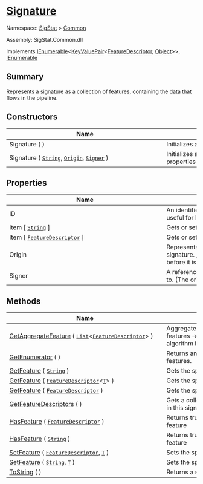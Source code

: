 # [Signature](./Signature.md)

Namespace: [SigStat]() > [Common](./README.md)

Assembly: SigStat.Common.dll

Implements [IEnumerable](https://docs.microsoft.com/en-us/dotnet/api/System.Collections.Generic.IEnumerable-1)\<[KeyValuePair](https://docs.microsoft.com/en-us/dotnet/api/System.Collections.Generic.KeyValuePair-2)\<[FeatureDescriptor](./FeatureDescriptor.md), [Object](https://docs.microsoft.com/en-us/dotnet/api/System.Object)>>, [IEnumerable](https://docs.microsoft.com/en-us/dotnet/api/System.Collections.IEnumerable)

## Summary
Represents a signature as a collection of features, containing the data that flows in the pipeline.

## Constructors

| Name | Summary | 
| --- | --- | 
| Signature (  )<div style="width: 400px">| Initializes a signature instance<div style="width: 400px">| <br>
| Signature ( [`String`](https://docs.microsoft.com/en-us/dotnet/api/System.String), [`Origin`](./Origin.md), [`Signer`](./Signer.md) )<div style="width: 400px">| Initializes a signature instance with the given properties<div style="width: 400px">| <br>


## Properties

| Name | Summary | 
| --- | --- | 
| ID<div style="width: 400px">| An identifier for the Signature. Keep it unique to be useful for logs.<div style="width: 400px">| <br>
| Item [ [`String`](https://docs.microsoft.com/en-us/dotnet/api/System.String) ]<div style="width: 400px">| Gets or sets the specified feature.<div style="width: 400px">| <br>
| Item [ [`FeatureDescriptor`](./FeatureDescriptor.md) ]<div style="width: 400px">| Gets or sets the specified feature.<div style="width: 400px">| <br>
| Origin<div style="width: 400px">| Represents our knowledge on the origin of the signature. [Origin.Unknown](https://github.com/hargitomi97/sigstat/blob/master/docs/md/SigStat/Common/Origin.md) may be used in practice before it is verified.<div style="width: 400px">| <br>
| Signer<div style="width: 400px">| A reference to the [Signer](https://github.com/hargitomi97/sigstat/blob/master/docs/md/SigStat/Common/Signer.md) who this signature belongs to. (The origin is not constrained to be genuine.)<div style="width: 400px">| <br>


## Methods

| Name | Summary | 
| --- | --- | 
| [GetAggregateFeature](./Methods/Signature-100663442.md) ( [`List`](https://docs.microsoft.com/en-us/dotnet/api/System.Collections.Generic.List-1)\<[`FeatureDescriptor`](./FeatureDescriptor.md)> )<div style="width: 400px">| Aggregate multiple features into one. Example: X, Y features -&gt; P.xy feature.  Use this for example at DTW algorithm input.<div style="width: 400px">| <br>
| [GetEnumerator](./Methods/Signature-100663446.md) (  )<div style="width: 400px">| Returns an enumerator that iterates through the features.<div style="width: 400px">| <br>
| [GetFeature](./Methods/Signature-100663436.md) ( [`String`](https://docs.microsoft.com/en-us/dotnet/api/System.String) )<div style="width: 400px">| Gets the specified feature.<div style="width: 400px">| <br>
| [GetFeature](./Methods/Signature-100663437.md) ( [`FeatureDescriptor`](./FeatureDescriptor-1.md)\<[`T`](./Signature.md)> )<div style="width: 400px">| Gets the specified feature. This is the preferred way.<div style="width: 400px">| <br>
| [GetFeature](./Methods/Signature-100663438.md) ( [`FeatureDescriptor`](./FeatureDescriptor.md) )<div style="width: 400px">| Gets the specified feature. This is the preferred way.<div style="width: 400px">| <br>
| [GetFeatureDescriptors](./Methods/Signature-100663439.md) (  )<div style="width: 400px">| Gets a collection of [FeatureDescriptor](https://github.com/hargitomi97/sigstat/blob/master/docs/md/SigStat/Common/FeatureDescriptor.md)s that are used in this signature.<div style="width: 400px">| <br>
| [HasFeature](./Methods/Signature-100663443.md) ( [`FeatureDescriptor`](./FeatureDescriptor.md) )<div style="width: 400px">| Returns true if the signature contains the specified feature<div style="width: 400px">| <br>
| [HasFeature](./Methods/Signature-100663444.md) ( [`String`](https://docs.microsoft.com/en-us/dotnet/api/System.String) )<div style="width: 400px">| Returns true if the signature contains the specified feature<div style="width: 400px">| <br>
| [SetFeature](./Methods/Signature-100663440.md) ( [`FeatureDescriptor`](./FeatureDescriptor.md), [`T`](./Signature.md) )<div style="width: 400px">| Sets the specified feature.<div style="width: 400px">| <br>
| [SetFeature](./Methods/Signature-100663441.md) ( [`String`](https://docs.microsoft.com/en-us/dotnet/api/System.String), [`T`](./Signature.md) )<div style="width: 400px">| Sets the specified feature.<div style="width: 400px">| <br>
| [ToString](./Methods/Signature-100663445.md) (  )<div style="width: 400px">| Returns a string representation of the signature<div style="width: 400px">| <br>


